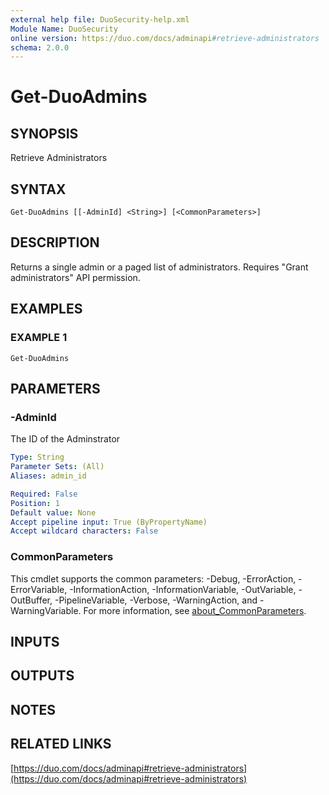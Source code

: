 ```yaml
---
external help file: DuoSecurity-help.xml
Module Name: DuoSecurity
online version: https://duo.com/docs/adminapi#retrieve-administrators
schema: 2.0.0
---
```


# Get-DuoAdmins

## SYNOPSIS
Retrieve Administrators

## SYNTAX

```
Get-DuoAdmins [[-AdminId] <String>] [<CommonParameters>]
```

## DESCRIPTION
Returns a single admin or a paged list of administrators.
Requires "Grant administrators" API permission.

## EXAMPLES

### EXAMPLE 1
```
Get-DuoAdmins
```

## PARAMETERS

### -AdminId
The ID of the Adminstrator

```yaml
Type: String
Parameter Sets: (All)
Aliases: admin_id

Required: False
Position: 1
Default value: None
Accept pipeline input: True (ByPropertyName)
Accept wildcard characters: False
```

### CommonParameters
This cmdlet supports the common parameters: -Debug, -ErrorAction, -ErrorVariable, -InformationAction, -InformationVariable, -OutVariable, -OutBuffer, -PipelineVariable, -Verbose, -WarningAction, and -WarningVariable. For more information, see [about_CommonParameters](http://go.microsoft.com/fwlink/?LinkID=113216).

## INPUTS

## OUTPUTS

## NOTES

## RELATED LINKS

[https://duo.com/docs/adminapi#retrieve-administrators](https://duo.com/docs/adminapi#retrieve-administrators)

